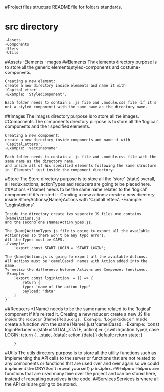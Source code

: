 #Project files structure
README file for folders standards.
# src directory
    -Assets
    -Components
    -Store
    -Utils
#Assets
    -Elements
    -Images
##Elements
The elements directory purpose is to store all the generic elements,styled-components and costume-components.

    Creating a new element:
    create a new directory inside elements and name it with 'CapitalLetter'.
    -Example: 'StyledComponent'.
    
    Each folder needs to contain a .js file and .module.css file (if it's not a styled component) with the same name as the directory name.
##Images
    The images directory purpose is to store all the images.
#Components
The components directory purpose is to store all the 'logical' components and their specified elements.

    Creating a new component:
    create a new directory inside components and name it with 'CapitalLetters'.
    -Example: 'VaccinesName'
    
    Each folder needs to contain a .js file and .module.css file with the same name as the directory name.
    and inside all of his specified elements following the same structure in 'Elements' just inside the component directory.
#Store
The Store directory purpose is to store all the 'store' (state) overall, all redux actions, actionTypes and reducers are going to be placed here.
##Actions
    *{Name} needs to be the same name related to the 'logical' component if it's related it.
    Creating a new actions:
    create a new directory inside Store/Actions/{Name}Actions with 'CapitalLetters'.
    -Example: 'LoginActions'
    
    Inside the directory create two seperate JS files one contains {Name}Actions.js
    and the second one {Name}ActionTypes.js.
    
    The {Name}ActionTypes.js file is going to export all the available ActionTypes so there won't be any typo errors.
    All the Types must be CAPS.
    -Example:
        `export const START_LOGIN = 'START_LOGIN';
    
    The {Name}Action.js is going to export all the available Actions.
    All actions must be 'camelCased' names with Action added into the name.
    To notice the difference between Actions and Component functions.
    -Example:
        `export const loginAction  = () => {
            return {
            type: 'name of the action type'
            payload: 'data'
        }
    }`
##Reducers
    *{Name} needs to be the same name related to the 'logical' component if it's related it.
    Creating a new reducer:
    create a new JS file inside the reducer {Name}Reducer.js.
    -Example:
        'LoginReducer'
    Inside create a function with the same {Name} just 'camelCased'.
    -Example:
        'const loginReducer = (state=INITIAL_STATE, action) => {
            switch(action.type){
                case LOGIN:
                return {
                    ...state,
                    {data}: action.{data}
                }
                default:
                return state;
            }
        
        } 
  
#Utils
The utils directory purpose is to store all the utility functions such as implementing the API calls
to the server or functions that are not related to any components or functions that are used over and over again so we could implement the DRY(Don't repeat yourself) principles.
##Helpers
    Helpers are functions that are used many time over the project and can be stored here, instead of repeating ourselves in the code.
##Services
    Services is where all the API calls are going to be stored.
    
